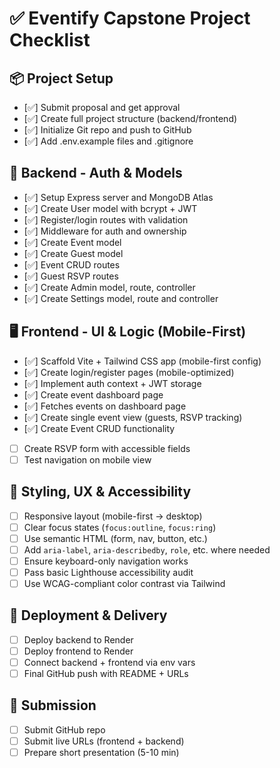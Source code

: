# ✅ Eventify Capstone Project Checklist

## 📦 Project Setup
- [✅] Submit proposal and get approval
- [✅] Create full project structure (backend/frontend)
- [✅] Initialize Git repo and push to GitHub
- [✅] Add .env.example files and .gitignore

## 🔐 Backend - Auth & Models
- [✅] Setup Express server and MongoDB Atlas
- [✅] Create User model with bcrypt + JWT
- [✅] Register/login routes with validation
- [✅] Middleware for auth and ownership
- [✅] Create Event model
- [✅] Create Guest model
- [✅] Event CRUD routes
- [✅] Guest RSVP routes
- [✅] Create Admin model, route, controller
- [✅] Create Settings model, route and controller

## 🖥️ Frontend - UI & Logic (Mobile-First)
- [✅] Scaffold Vite + Tailwind CSS app (mobile-first config)
- [✅] Create login/register pages (mobile-optimized)
- [✅] Implement auth context + JWT storage
- [✅] Create event dashboard page
- [✅] Fetches events on dashboard page
- [✅] Create single event view (guests, RSVP tracking)
- [✅] Create Event CRUD functionality
- [ ] Create RSVP form with accessible fields
- [ ] Test navigation on mobile view

## 🎨 Styling, UX & Accessibility
- [ ] Responsive layout (mobile-first → desktop)
- [ ] Clear focus states (`focus:outline`, `focus:ring`)
- [ ] Use semantic HTML (form, nav, button, etc.)
- [ ] Add `aria-label`, `aria-describedby`, `role`, etc. where needed
- [ ] Ensure keyboard-only navigation works
- [ ] Pass basic Lighthouse accessibility audit
- [ ] Use WCAG-compliant color contrast via Tailwind

## 🚀 Deployment & Delivery
- [ ] Deploy backend to Render
- [ ] Deploy frontend to Render
- [ ] Connect backend + frontend via env vars
- [ ] Final GitHub push with README + URLs

## 📄 Submission
- [ ] Submit GitHub repo
- [ ] Submit live URLs (frontend + backend)
- [ ] Prepare short presentation (5-10 min)